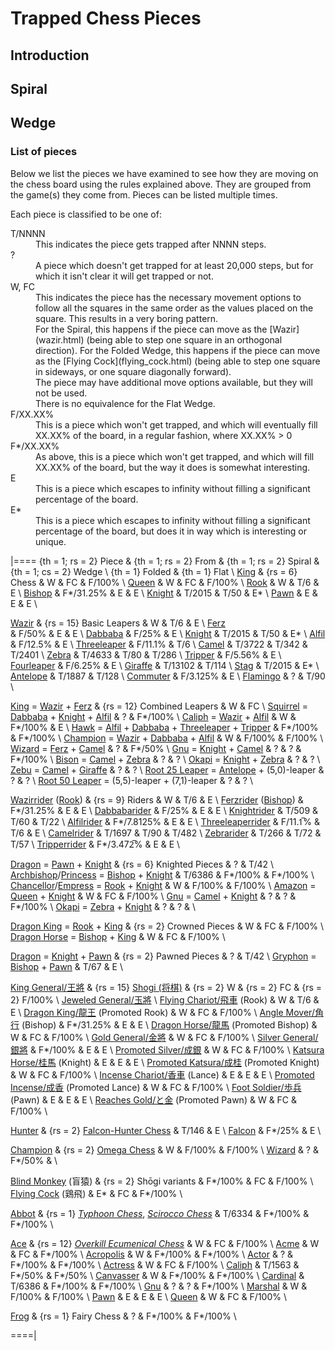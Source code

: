 # Trapped Chess Pieces

## Introduction

## Spiral

## Wedge

### List of pieces

Below we list the pieces we have examined to see how they are moving
on the chess board using the rules explained above. They are grouped
from the game(s) they come from. Pieces can be listed multiple times.

Each piece is classified to be one of:

<dl markdown="1">
<dt class = 'trapped'>T/NNNN</dt>
<dd>This indicates the piece gets trapped after NNNN steps.
<dt class = 'unknown'>?</dt>
<dd>A piece which doesn't get trapped for at least 20,000 steps, but
    for which it isn't clear it will get trapped or not.
<dt class = 'boring'>W, FC</dt>
<dd>This indicates the piece has the necessary movement options to follow
    all the squares in the same order as the values placed on the square.
    This results in a very boring pattern. <br>
    For the Spiral, this happens if the piece can move as the
    [Wazir](wazir.html) (being able to step one square in an orthogonal
    direction). For the Folded Wedge, this happens if the piece can
    move as the [Flying Cock](flying_cock.html) (being able to step one
    square in sideways, or one square diagonally forward).<br>
    The piece may have additional move options available, but they will
    not be used.<br>
    There is no equivalence for the Flat Wedge.
<dt class = 'fill'>F/XX.XX%</dt>
<dd>This is a piece which won't get trapped, and which will eventually
    fill XX.XX% of the board, in a regular fashion, where XX.XX% > 0</dd>
<dt class = 'interesting-fill'>F*/XX.XX%</dt>
<dd>As above, this is a piece which won't get trapped, and which will
    fill XX.XX% of the board, but the way it does is somewhat
    interesting.
<dt class = 'escape'>E</dt>
<dd>This is a piece which escapes to infinity without filling a significant
    percentage of the board.</dd>
<dt class = 'interesting-escape'>E*</dt>
<dd>This is a piece which escapes to infinity without filling a significant
    percentage of the board, but does it in way which is interesting
    or unique.</dd>
</dl>

|====
{th = 1; rs = 2} Piece  &
{th = 1; rs = 2} From   &
{th = 1; rs = 2} Spiral &
{th = 1; cs = 2} Wedge  \\
{th = 1} Folded & {th = 1} Flat \\
[King](king.html)
        & {rs = 6} Chess
        & W
        & FC
        & F/100%
        \\
[Queen](queen.html)
        & W
        & FC
        & F/100%
        \\
[Rook](rook.html)
        & W
        & T/6
        & E
        \\
[Bishop](bishop.html)
        & F*/31.25%
        & E
        & E
        \\
[Knight](knight.html)
        & T/2015
        & T/50
        & E*
        \\
[Pawn](pawn.html)
        & E
        & E
        & E
        \\



[Wazir](wazir.html)
        & {rs = 15} Basic Leapers
        & W
        & T/6
        & E
        \\
[Ferz](ferz.html)                 
        & F/50%
        & E
        & E
        \\
[Dabbaba](dabbaba.html)
        & F/25%
        & E
        \\
[Knight](knight.html)
        & T/2015
        & T/50
        & E*
        \\
[Alfil](alfil.html)
        & F/12.5%
        & E
        \\
[Threeleaper](threeleaper.html)
        & F/11.1%
        & T/6
        \\
[Camel](camel.html)
        & T/3722
        & T/342
        & T/2401
        \\
[Zebra](zebra.html)
        & T/4633
        & T/80
        & T/286
        \\
[Tripper](tripper.html)
        & F/5.56%
        & E
        \\
[Fourleaper](fourleaper.html)
        & F/6.25%
        & E
        \\
[Giraffe](giraffe.html)
        & T/13102
        & T/114
        \\
[Stag](stag.html)
        & T/2015
        & E*
        \\
[Antelope](antelope.html)
        & T/1887
        & T/128
        \\
[Commuter](commuter.html)
        & F/3.125%
        & E
        \\
[Flamingo](flamingo.html)
        & ?
        & T/90
        \\

[King](king.html) = [Wazir](wazir.html) + [Ferz](ferz.html)
        & {rs = 12} Combined Leapers
        & W
        & FC
        \\
[Squirrel](squirrel.html) = [Dabbaba](dabbaba.html) + [Knight](knight.html) +
                            [Alfil](alfil.html) 
        & ?
        & F*/100%
        \\
[Caliph](caliph.html) = [Wazir](wazir.html) + [Alfil](alfil.html)
        & W
        & F*/100%
        & E
        \\
[Hawk](hawk.html) = [Alfil](alfil.html) + [Dabbaba](dabbaba.html) +
                    [Threeleaper](threeleaper.html) + [Tripper](tripper.html)
        & F*/100%
        & F*/100% 
        \\
[Champion](champion.html) = [Wazir](wazir.html) + [Dabbaba](dabbaba.html) +
                            [Alfil](alfil.html)
        & W
        & F/100%
        & F/100%
        \\
[Wizard](wizard.html) = [Ferz](ferz.html) + [Camel](camel.html)
        & ?
        & F*/50%
        \\
[Gnu](gnu.html) = [Knight](knight.html) + [Camel](camel.html)
        & ?
        & ?
        & F*/100%
        \\
[Bison](bison.html) = [Camel](camel.html) + [Zebra](zebra.html)
        & ?
        & ?
        \\
[Okapi](okapi.html) = [Knight](knight.html) + [Zebra](zebra.html)
        & ?
        & ?
        \\
[Zebu](zebu.html) = [Camel](camel.html) + [Giraffe](giraffe.html)
        & ?
        & ?
        \\
[Root 25 Leaper](root_25_leaper.html) = [Antelope](antelope.html) +
                                        (5,0)-leaper
        & ?
        & ?
        \\
[Root 50 Leaper](root_50_leaper.html) = (5,5)-leaper + (7,1)-leaper
        & ?
        & ?
        \\



[Wazirrider](rook.html) ([Rook](rook.html))
        & {rs = 9} Riders
        & W
        & T/6
        & E
        \\
[Ferzrider](bishop.html) ([Bishop](bishop.html))
        & F*/31.25%
        & E
        & E
        \\
[Dabbabarider](dabbabarider.html)
        & F/25%
        & E
        & E
        \\
[Knightrider](knightrider.html)
        & T/509
        & T/60
        & T/22
        \\
[Alfilrider](alfilrider.html)
        & F*/7.8125%
        & E
        & E
        \\
[Threeleaperrider](threeleaperrider.html)
        & F/11.1&#x0305;%
        & T/6
        & E
        \\
[Camelrider](camelrider.html)
        & T/1697
        & T/90
        & T/482
        \\
[Zebrarider](zebrarider.html)
        & T/266
        & T/72
        & T/57
        \\
[Tripperrider](tripperrider.html)
        & F*/3.472&#x0305;%
        & E
        & E
        \\



[Dragon](dragon.html) = [Pawn](pawn.html) + [Knight](knight.html)
        & {rs = 6} Knighted Pieces
        & ?
        & T/42     \\
[Archbishop](archbishop.html)/[Princess](archbishop.html?piece=princess)
                             = [Bishop](bishop.html) + [Knight](knight.html)
        & T/6386
        & F*/100%
        & F*/100%   \\
[Chancellor](chancellor.html)/[Empress](chancellor.html?piece=empress)
                             = [Rook](rook.html) + [Knight](knight.html)
        & W
        & F/100%
        & F/100%   \\
[Amazon](amazon.html) =  [Queen](queen.html) + [Knight](knight.html)
        & W
        & FC
        & F/100%       \\
[Gnu](gnu.html) = [Camel](camel.html) + [Knight](knight.html)
        & ?
        & ?
        & F*/100%
        \\
[Okapi](okapi.html) = [Zebra](zebra.html) + [Knight](knight.html)
        & ?
        & ?
        &
        \\


[Dragon King](dragon_king.html) = [Rook](rook.html) + [King](king.html)
        & {rs = 2} Crowned Pieces
        & W
        & FC
        & F/100%
        \\
[Dragon Horse](dragon_horse.html) = [Bishop](bishop.html) + [King](king.html)
        & W
        & FC
        & F/100%
        \\


[Dragon](dragon.html) = [Knight](knight.html) + [Pawn](pawn.html)
        & {rs = 2} Pawned Pieces
        & ?
        & T/42
        \\
[Gryphon](gryphon.html) = [Bishop](bishop.html) + [Pawn](pawn.html)
        & T/67
        & E
        \\

[King General/&#x738b;&#x5c07;](king.html?piece=king_general)
        & {rs = 15} [Shogi (&#x5c06;&#x68cb;)](#wiki:Shogi)
        & {rs = 2} W
        & {rs = 2} FC
        & {rs = 2} F/100% \\
[Jeweled General/&#x7389;&#x5c07;](king.html?piece=jeweled_general) \\
[Flying Chariot/&#x98db;&#x8eca;](rook.html?piece=flying_chariot) (Rook)
        & W 
        & T/6
        & E
        \\
[Dragon King/&#x9f8d;&#x738b;](dragon_king.html) (Promoted Rook)
        & W
        & FC
        & F/100%
        \\
[Angle Mover/&#x89d2;&#x884c;](bishop.html?piece=angle_mover) (Bishop)
        & F*/31.25%
        & E
        & E
        \\
[Dragon Horse/&#x9f8d;&#x99ac;](dragon_horse.html) (Promoted Bishop)
        & W
        & FC
        & F/100%
        \\
[Gold General/&#x91d1;&#x5c07;](gold_general.html)
        & W
        & FC
        & F/100%
        \\
[Silver General/&#x9280;&#x5c07;](silver_general.html)
        & F*/100%
        & E
        & E
        \\
[Promoted Silver/&#x6210;&#x9280;](gold_general.html?piece=promoted_silver)
        & W
        & FC
        & F/100%
        \\
[Katsura Horse/&#x6842;&#x99ac;](katsura_horse.html) (Knight)
        & E
        & E
        & E
        \\
[Promoted Katsura/&#x6210;&#x6842;](gold_general.html?piece=promoted_katsura)
                                   (Promoted Knight)
        & W
        & FC
        & F/100%
        \\
[Incense Chariot/&#x9999;&#x8eca;](incense_chariot.html) (Lance)
        & E
        & E
        & E
        \\
[Promoted Incense/&#x6210;&#x9999;](gold_general.html?piece=promoted_incense)
  (Promoted Lance)
        & W
        & FC
        & F/100%
        \\
[Foot Soldier/&#x6b69;&#x5175;](pawn.html?piece=foot_soldier) (Pawn)
        & E
        & E
        & E
        \\
[Reaches Gold/&#x3068;&#x91d1;](gold_general.html?piece=reaches_gold)
  (Promoted Pawn)
        & W
        & FC
        & F/100%
        \\

[Hunter](hunter.html)
        & {rs = 2} [Falcon-Hunter Chess](#wiki:Falcon-hunter_chess)
        & T/146
        & E
        \\
[Falcon](falcon.html)
        & F*/25%
        & E 
        \\

[Champion](champion.html)
        & {rs = 2} [Omega Chess](#wiki) 
        & W
        & F/100%
        & F/100%
        \\
[Wizard](wizard.html)
        & ?
        & F*/50%
        &
        \\


[Blind Monkey](blind_monkey.html) (&#x76f2;&#x733f;)
        & {rs = 2} Sh&#x14d;gi variants
        & F*/100%
        & FC
        & F/100%
        \\
[Flying Cock](flying_cock.html) (&#x9d8f;&#x98db;)
        & E*
        & FC
        & F*/100%
        \\

[Abbot](abbot.html)
        & {rs = 1} [*Typhoon Chess*](#chess-v:rules/typhoon-revised),
                   [*Scirocco Chess*](#chess-v:invention/scirocco)
        & T/6334
        & F*/100%
        & F*/100%
        \\

[Ace](amazon.html?piece=ace)
        & {rs = 12} [*Overkill Ecumenical
                     Chess*](#chess-v:rules/overkill-ecumenical-chess)
        & W
        & FC
        & F/100%
        \\
[Acme](acme.html)
        & W
        & FC
        & F*/100%
        \\
[Acropolis](acropolis.html)
        & W
        & F*/100%
        & F*/100%
        \\
[Actor](actor.html)
        & ?
        & F*/100%
        & F*/100%
        \\
[Actress](actress.html)
        & W
        & FC
        & F/100%
        \\
[Caliph](oec_caliph.html)
        & T/1563
        & F*/50%
        & F*/50%
        \\
[Canvasser](canvasser.html)
        & W
        & F*/100%
        & F*/100%
        \\
[Cardinal](archbishop.html?piece=cardinal)
        & T/6386
        & F*/100%
        & F*/100%
        \\
[Gnu](gnu.html)
        & ?
        & ?
        & F*/100%
        \\
[Marshal](chancellor.html?piece=marshal)
        & W
        & F/100%
        & F/100%
        \\
[Pawn](pawn.html)
        & E
        & E
        & E
        \\
[Queen](queen.html)
        & W
        & FC
        & F/100%
        \\


[Frog](frog.html)
        & {rs = 1} Fairy Chess
        & ?
        & F*/100%
        & F*/100%
        \\

====|

